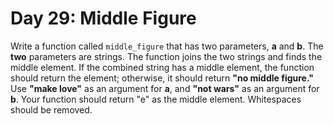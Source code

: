 # Day 29: Middle Figure  

Write a function called `middle_figure` that has two
parameters, **a** and **b**. The **two** parameters are strings. The
function joins the two strings and finds the middle element.
If the combined string has a middle element, the function
should return the element; otherwise, it should return **"no
middle figure."** Use **"make love"** as an argument for **a**, and
**"not wars"** as an argument for **b**. Your function should
return "e" as the middle element. Whitespaces should be
removed.
